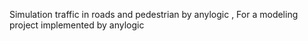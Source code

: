 Simulation traffic in roads and pedestrian by anylogic , For a modeling project implemented by anylogic
